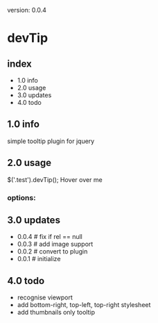 version: 0.0.4

# devTip
## index
+ 1.0 info
+ 2.0 usage
+ 3.0 updates
+ 4.0 todo

## 1.0 info
simple tooltip plugin for jquery

## 2.0 usage
$('.test').devTip();
<a class="test" title="this going to text for the tips" rel="if any images is used attach here in rel, only the url is needed">Hover over me</a>

### options:


## 3.0 updates
+ 0.0.4  # fix if rel == null
+ 0.0.3  # add image support
+ 0.0.2  # convert to plugin
+ 0.0.1  # initialize

## 4.0 todo
+ recognise viewport
+ add bottom-right, top-left, top-right stylesheet
+ add thumbnails only tooltip
